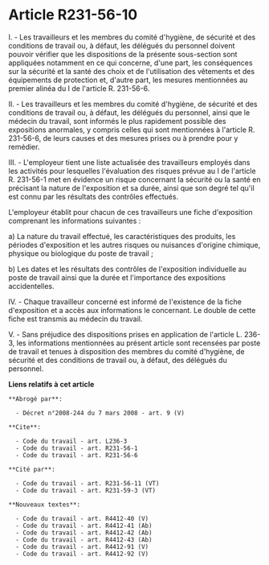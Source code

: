 # Article R231-56-10

I. - Les travailleurs et les membres du comité d'hygiène, de sécurité et des conditions de travail ou, à défaut, les délégués
du personnel doivent pouvoir vérifier que les dispositions de la présente sous-section sont appliquées notamment en ce qui
concerne, d'une part, les conséquences sur la sécurité et la santé des choix et de l'utilisation des vêtements et des
équipements de protection et, d'autre part, les mesures mentionnées au premier alinéa du I de l'article R. 231-56-6.

II. - Les travailleurs et les membres du comité d'hygiène, de sécurité et des conditions de travail ou, à défaut, les
délégués du personnel, ainsi que le médecin du travail, sont informés le plus rapidement possible des expositions anormales,
y compris celles qui sont mentionnées à l'article R. 231-56-6, de leurs causes et des mesures prises ou à prendre pour y
remédier.

III. - L'employeur tient une liste actualisée des travailleurs employés dans les activités pour lesquelles l'évaluation des
risques prévue au I de l'article R. 231-56-1 met en évidence un risque concernant la sécurité ou la santé en précisant la
nature de l'exposition et sa durée, ainsi que son degré tel qu'il est connu par les résultats des contrôles effectués.

L'employeur établit pour chacun de ces travailleurs une fiche d'exposition comprenant les informations suivantes :

a) La nature du travail effectué, les caractéristiques des produits, les périodes d'exposition et les autres risques ou
nuisances d'origine chimique, physique ou biologique du poste de travail ;

b) Les dates et les résultats des contrôles de l'exposition individuelle au poste de travail ainsi que la durée et
l'importance des expositions accidentelles.

IV. - Chaque travailleur concerné est informé de l'existence de la fiche d'exposition et a accès aux informations le
concernant. Le double de cette fiche est transmis au médecin du travail.

V. - Sans préjudice des dispositions prises en application de l'article L. 236-3, les informations mentionnées au présent
article sont recensées par poste de travail et tenues à disposition des membres du comité d'hygiène, de sécurité et des
conditions de travail ou, à défaut, des délégués du personnel.

**Liens relatifs à cet article**

	**Abrogé par**:

	  - Décret n°2008-244 du 7 mars 2008 - art. 9 (V)

	**Cite**:

	  - Code du travail - art. L236-3
	  - Code du travail - art. R231-56-1
	  - Code du travail - art. R231-56-6

	**Cité par**:

	  - Code du travail - art. R231-56-11 (VT)
	  - Code du travail - art. R231-59-3 (VT)

	**Nouveaux textes**:

	  - Code du travail - art. R4412-40 (V)
	  - Code du travail - art. R4412-41 (Ab)
	  - Code du travail - art. R4412-42 (Ab)
	  - Code du travail - art. R4412-43 (Ab)
	  - Code du travail - art. R4412-91 (V)
	  - Code du travail - art. R4412-92 (V)
